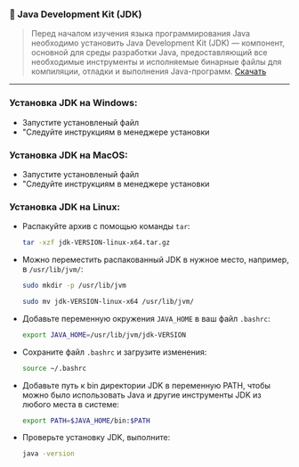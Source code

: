 ### 🔧 Java Development Kit (JDK)

> Перед началом изучения языка программирования Java необходимо установить Java Development Kit (JDK) — компонент,
> основной для среды разработки Java, предоставляющий все необходимые инструменты и исполняемые бинарные файлы для
> компиляции, отладки и выполнения Java-программ. [Скачать](https://www.oracle.com/cis/java/technologies/downloads/#jdk22-windows)

---

### Установка JDK на Windows:

- Запустите установленый файл
- "Следуйте инструкциям в менеджере установки

### Установка JDK на MacOS:

- Запустите установленый файл
- "Следуйте инструкциям в менеджере установки

### Установка JDK на Linux:

- Распакуйте архив с помощью команды `tar`: 

    ```bash
    tar -xzf jdk-VERSION-linux-x64.tar.gz
    ```
- Можно переместить распакованный JDK в нужное место, например, в `/usr/lib/jvm/`:

    ```bash
    sudo mkdir -p /usr/lib/jvm
    ```

    ```bash
    sudo mv jdk-VERSION-linux-x64 /usr/lib/jvm/
    ```
  
- Добавьте переменную окружения `JAVA_HOME` в ваш файл `.bashrc`:

    ```bash
    export JAVA_HOME=/usr/lib/jvm/jdk-VERSION
    ```

- Сохраните файл `.bashrc` и загрузите изменения:

    ```bash
    source ~/.bashrc
    ```

- Добавьте путь к bin директории JDK в переменную PATH, чтобы можно было использовать Java и другие инструменты JDK
  из любого места в системе:

    ```bash
    export PATH=$JAVA_HOME/bin:$PATH
    ```

- Проверьте установку JDK, выполните:

    ```bash
    java -version
    ```
